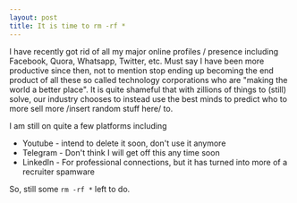 ```yaml
---
layout: post
title: It is time to rm -rf *
---
```


I have recently got rid of all my major online profiles / presence including Facebook, Quora, Whatsapp, Twitter, etc. Must say I have been more productive since then, not to mention stop ending up becoming the end product of all these so called technology corporations who are "making the world a better place". It is quite shameful that with zillions of things to (still) solve, our industry chooses to instead use the best minds to predict who to more sell more /insert random stuff here/ to.

I am still on quite a few platforms including
- Youtube - intend to delete it soon, don't use it anymore
- Telegram - Don't think I will get off this any time soon
- LinkedIn - For professional connections, but it has turned into more of a recruiter spamware

So, still some `rm -rf *` left to do.
